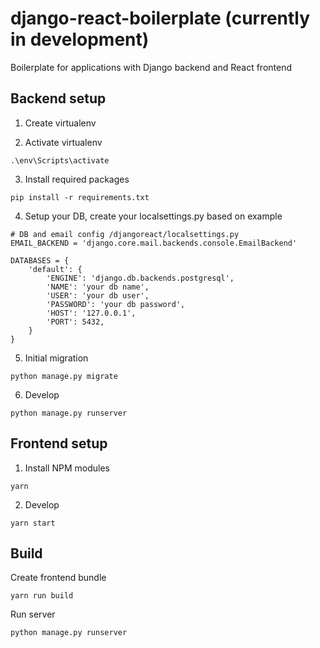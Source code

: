 # django-react-boilerplate (currently in development)
Boilerplate for applications with Django backend and React frontend

## Backend setup

1.  Create virtualenv

2.  Activate virtualenv

```
.\env\Scripts\activate
```

3.  Install required packages

```
pip install -r requirements.txt
```

4.  Setup your DB, create your localsettings.py based on example

```
# DB and email config /djangoreact/localsettings.py
EMAIL_BACKEND = 'django.core.mail.backends.console.EmailBackend'

DATABASES = {
    'default': {
        'ENGINE': 'django.db.backends.postgresql',
        'NAME': 'your db name',
        'USER': 'your db user',
        'PASSWORD': 'your db password',
        'HOST': '127.0.0.1',
        'PORT': 5432,
    }
}
```

5.  Initial migration

```
python manage.py migrate
```

6.  Develop

```
python manage.py runserver
```

## Frontend setup

1.  Install NPM modules

```
yarn
```

2.  Develop

```
yarn start
```

## Build

Create frontend bundle

```
yarn run build
```

Run server

```
python manage.py runserver
```
